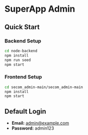 # SuperApp Admin 
## Quick Start

### Backend Setup
```bash
cd node-backend
npm install
npm run seed
npm start
```

### Frontend Setup
```bash
cd secom_admin-main/secom_admin-main
npm install
npm start
```

## Default Login
- **Email:** admin@example.com
- **Password:** admin123

